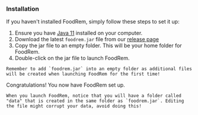 <!-- markdownlint-disable-file first-line-h1 -->

### Installation

If you haven't installed FoodRem, simply follow these steps to set it up:

1. Ensure you have [Java 11](https://docs.oracle.com/en/java/javase/11/install/overview-jdk-installation.html) installed on your computer.
1. Download the latest `foodrem.jar` file from our [release page](https://github.com/AY2223S1-CS2103T-W16-2/tp/releases/)
1. Copy the jar file to an empty folder. This will be your home folder for FoodRem.
1. Double-click on the jar file to launch FoodRem.

```warning
Remember to add `foodrem.jar` into an empty folder as additional files will be created when launching FoodRem for the first time! 
```

Congratulations! You now have FoodRem set up.

```danger
When you launch FoodRem, notice that you will have a folder called "data" that is created in the same folder as `foodrem.jar`. Editing the file might corrupt your data, avoid doing this!
```